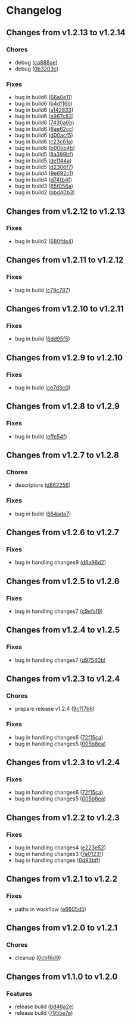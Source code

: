 # Changelog

## Changes from v1.2.13 to v1.2.14

### Chores
- debug  ([ca888ae](https://github.com/telicent-oss/telicent-base-images/commit/ca888ae6682ebb632872365313abb81fa2ad1969))
- debug  ([0b3203c](https://github.com/telicent-oss/telicent-base-images/commit/0b3203c163e3261226b315fc6502598d26e185a8))
### Fixes
- bug in build6  ([66a0e11](https://github.com/telicent-oss/telicent-base-images/commit/66a0e11943a477069962a763386dc30e7bf3fcc9))
- bug in build6  ([b4df16b](https://github.com/telicent-oss/telicent-base-images/commit/b4df16b03bc99bb2dfa5720f5885a19582c6c126))
- bug in build6  ([a142833](https://github.com/telicent-oss/telicent-base-images/commit/a1428336901d361accfc7bb9698c7fcc6d2127da))
- bug in build6  ([a967c83](https://github.com/telicent-oss/telicent-base-images/commit/a967c83ab0092c41c39bc437660f8ff60ee5ada6))
- bug in build6  ([7430a6b](https://github.com/telicent-oss/telicent-base-images/commit/7430a6b749a216173a8c07747464f4137174fdf7))
- bug in build6  ([6ae62cc](https://github.com/telicent-oss/telicent-base-images/commit/6ae62cc5daeca5ef262b738fa71c79bddf71e2a9))
- bug in build6  ([d00acf5](https://github.com/telicent-oss/telicent-base-images/commit/d00acf50f5267ef7e4c3f33e4077df47aac17fad))
- bug in build6  ([c23c61a](https://github.com/telicent-oss/telicent-base-images/commit/c23c61a11c90c3ab7f6ce35a1ad5c423757df8c7))
- bug in build6  ([b00bb4b](https://github.com/telicent-oss/telicent-base-images/commit/b00bb4bad02f79053edfbecef4753a580c943646))
- bug in build5  ([8a399bf](https://github.com/telicent-oss/telicent-base-images/commit/8a399bfd64a6c76380a840f94d7bc63ab037e77c))
- bug in build5  ([de1f44a](https://github.com/telicent-oss/telicent-base-images/commit/de1f44a9fab3f42ec613256c76ffe3baebc96630))
- bug in build5  ([d2306f7](https://github.com/telicent-oss/telicent-base-images/commit/d2306f7dfed1bb886f7162255ad0ec8325a4f820))
- bug in build4  ([9e692c1](https://github.com/telicent-oss/telicent-base-images/commit/9e692c1e6693b66bbbc1af27f9f45109ed5c49e9))
- bug in build4  ([d74fb4f](https://github.com/telicent-oss/telicent-base-images/commit/d74fb4f05107af06ef31a26e637fb3fa9054a335))
- bug in build3  ([85f056a](https://github.com/telicent-oss/telicent-base-images/commit/85f056afc801fd4fe308c0d76b6add8b8f062755))
- bug in build2  ([bbd40b3](https://github.com/telicent-oss/telicent-base-images/commit/bbd40b34a595648c6fbe6dc0c5d3009a45baa774))

## Changes from v1.2.12 to v1.2.13

### Fixes
- bug in build2  ([680fda4](https://github.com/telicent-oss/telicent-base-images/commit/680fda485dac978ed46583cab2e69ca3b70232e8))

## Changes from v1.2.11 to v1.2.12

### Fixes
- bug in build  ([c79c787](https://github.com/telicent-oss/telicent-base-images/commit/c79c7870edb97826113f893fd16261c294e48950))

## Changes from v1.2.10 to v1.2.11

### Fixes
- bug in build  ([6dd95f5](https://github.com/telicent-oss/telicent-base-images/commit/6dd95f5b88cf9548181e04122315be0229578b60))

## Changes from v1.2.9 to v1.2.10

### Fixes
- bug in build  ([ce7d3c0](https://github.com/telicent-oss/telicent-base-images/commit/ce7d3c07d309f0a4e64daa053abc6a6be576a927))

## Changes from v1.2.8 to v1.2.9

### Fixes
- bug in build  ([effe54f](https://github.com/telicent-oss/telicent-base-images/commit/effe54fc5eca3be7777a0bdb36f135d501481db3))

## Changes from v1.2.7 to v1.2.8

### Chores
- descriptors  ([d862256](https://github.com/telicent-oss/telicent-base-images/commit/d86225684db6063e3e99a34320e5e5cfc77e013a))
### Fixes
- bug in build  ([664ada7](https://github.com/telicent-oss/telicent-base-images/commit/664ada7e78f1810cbf8fe425bd51c4c8fca3eb3a))

## Changes from v1.2.6 to v1.2.7

### Fixes
- bug in handling changes9  ([d6a96d2](https://github.com/telicent-oss/telicent-base-images/commit/d6a96d263c9eca7c0b351ada7f230e6f14bb473f))

## Changes from v1.2.5 to v1.2.6

### Fixes
- bug in handling changes7  ([c9efaf9](https://github.com/telicent-oss/telicent-base-images/commit/c9efaf9f61d9866ee678492d1e27b86e1e4c57a4))

## Changes from v1.2.4 to v1.2.5

### Fixes
- bug in handling changes7  ([d97540b](https://github.com/telicent-oss/telicent-base-images/commit/d97540b9498dad8a99ad014864d960f4d5e72e00))

## Changes from v1.2.3 to v1.2.4

### Chores
- prepare release v1.2.4  ([9cf17b6](https://github.com/telicent-oss/telicent-base-images/commit/9cf17b655c8827941f22895b48b5be58cfa15fbd))
### Fixes
- bug in handling changes6  ([72f15ca](https://github.com/telicent-oss/telicent-base-images/commit/72f15ca8e48d0de3235b6b8b0c3af7e9f6c25cde))
- bug in handling changes5  ([005b8ea](https://github.com/telicent-oss/telicent-base-images/commit/005b8ea8ae449ea55a4c8d80cc5ddc724fb0de55))

## Changes from v1.2.3 to v1.2.4

### Fixes
- bug in handling changes6  ([72f15ca](https://github.com/telicent-oss/telicent-base-images/commit/72f15ca8e48d0de3235b6b8b0c3af7e9f6c25cde))
- bug in handling changes5  ([005b8ea](https://github.com/telicent-oss/telicent-base-images/commit/005b8ea8ae449ea55a4c8d80cc5ddc724fb0de55))

## Changes from v1.2.2 to v1.2.3

### Fixes
- bug in handling changes4  ([e223e52](https://github.com/telicent-oss/telicent-base-images/commit/e223e52c829b9d6f607e0827d6d8eaa3dff3e9aa))
- bug in handling changes3  ([7a01231](https://github.com/telicent-oss/telicent-base-images/commit/7a0123196569a9c0f9003bc9413122bddb3171b5))
- bug in handling changes  ([0d93bff](https://github.com/telicent-oss/telicent-base-images/commit/0d93bff074cf1cc2fd8d2ee665929b717ac831c2))

## Changes from v1.2.1 to v1.2.2

### Fixes
- paths in workflow  ([e6605d5](https://github.com/telicent-oss/telicent-base-images/commit/e6605d5bf7cd428e47691be3cf8c5b5a11b108b1))

## Changes from v1.2.0 to v1.2.1

### Chores
- cleanup  ([0cb16d9](https://github.com/telicent-oss/telicent-base-images/commit/0cb16d926a825246717381f0ea924c2629c21d5c))

## Changes from v1.1.0 to v1.2.0

### Features
- release build  ([bd48a2e](https://github.com/telicent-oss/telicent-base-images/commit/bd48a2e3b8c56bb091ff4a3be8624fd55e528644))
- release build  ([7955e7e](https://github.com/telicent-oss/telicent-base-images/commit/7955e7ef1d6d47178ce2e47cefb3848256ea28a9))
